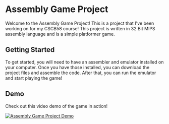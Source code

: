 # Assembly Game Project

Welcome to the Assembly Game Project! This is a project that I've been working on for my CSCB58 course! This project is written in 32 Bit MIPS assembly language and is a simple platformer game.

## Getting Started

To get started, you will need to have an assembler and emulator installed on your computer. Once you have those installed, you can download the project files and assemble the code. After that, you can run the emulator and start playing the game!

## Demo

Check out this video demo of the game in action!

[![Assembly Game Project Demo](https://i9.ytimg.com/vi_webp/LmhGR3P6qjg/mq3.webp?sqp=CPCs5asG-oaymwEmCMACELQB8quKqQMa8AEB-AH-CYAC0AWKAgwIABABGGUgWiheMA8=&rs=AOn4CLB2gLS_fORfewWhAA8_pR-bWLnrSA)](https://www.youtube.com/watch?v=LmhGR3P6qjg)
